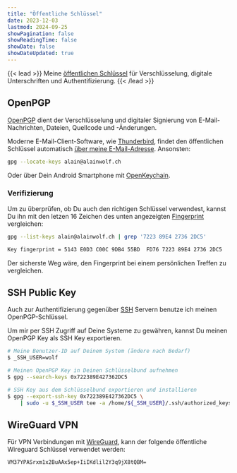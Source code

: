 ```yaml
---
title: "Öffentliche Schlüssel"
date: 2023-12-03
lastmod: 2024-09-25
showPagination: false
showReadingTime: false
showDate: false
showDateUpdated: true
---
```


{{< lead >}}
Meine
[öffentlichen Schlüssel](https://de.wikipedia.org/wiki/Asymmetrisches_Kryptosystem)
für Verschlüsselung, digitale Unterschriften und Authentifizierung.
{{< /lead >}}

## OpenPGP

[OpenPGP](https://de.wikipedia.org/wiki/Pretty_Good_Privacy) dient der
Verschlüsselung und digitaler Signierung von E-Mail-Nachrichten, Dateien,
Quellcode und -Änderungen.

Moderne E-Mail-Client-Software, wie
[Thunderbird](https://www.thunderbird.net/de/), findet den öffentlichen
Schlüssel automatisch
[über meine E-Mail-Adresse](https://keys.openpgp.org/search?q=alain%40alainwolf.ch).
Ansonsten:

```bash
gpg --locate-keys alain@alainwolf.ch
```

Oder über Dein Android Smartphone mit [OpenKeychain](openkeychain).

### Verifizierung

Um zu überprüfen, ob Du auch den richtigen Schlüssel verwendest, kannst Du ihn
mit den letzen 16 Zeichen des unten angezeigten
[Fingerprint](https://de.wikipedia.org/wiki/Hashfunktion) vergleichen:

```bash
gpg --list-keys alain@alainwolf.ch | grep '7223 89E4 2736 2DC5'
```

```txt
Key fingerprint = 5143 E0D3 C00C 9DB4 55BD  FD76 7223 89E4 2736 2DC5
```

Der sicherste Weg wäre, den Fingerprint bei einem persönlichen Treffen zu
vergleichen.

## SSH Public Key

Auch zur Authentifizierung gegenüber
[SSH](https://en.wikipedia.org/wiki/Secure_Shell) Servern benutze ich meinen
OpenPGP-Schlüssel.

Um mir per SSH Zugriff auf Deine Systeme zu gewähren, kannst Du meinen
OpenPGP Key als SSH Key exportieren.

```bash
# Meine Benutzer-ID auf Deinem System (ändere nach Bedarf)
$ _SSH_USER=wolf

# Meinen OpenPGP Key in Deinen Schlüsselbund aufnehmen
$ gpg --search-keys 0x722389E427362DC5

# SSH Key aus dem Schlüsselbund exportieren und installieren
$ gpg --export-ssh-key 0x722389E427362DC5 \
    | sudo -u $_SSH_USER tee -a /home/${_SSH_USER}/.ssh/authorized_keys
```

## WireGuard VPN

Für VPN Verbindungen mit [WireGuard](https://www.wireguard.com/), kann der
folgende öffentliche Wireguard Schlüssel verwendet werden:

```text
VM37YPASrxm1x2BuAAx5ep+IiIKdlil2Y3q9jX8tQBM=
```

